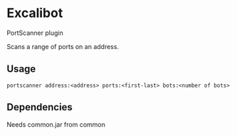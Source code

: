 # Excalibot
PortScanner plugin

Scans a range of ports on an address.

## Usage
	portscanner address:<address> ports:<first-last> bots:<number of bots>

## Dependencies

Needs common.jar from common
